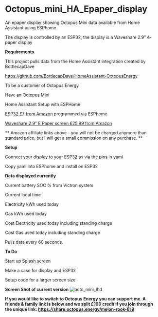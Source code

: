 # Octopus_mini_HA_Epaper_display

An epaper display showing Octopus Mini data available from Home Assistant using ESPhome

The display is controlled by an ESP32, the display is a Waveshare 2.9" e-paper display

**Requirements**

This project pulls data from the Home Assistant integration created by BottlecapDave

https://github.com/BottlecapDave/HomeAssistant-OctopusEnergy

To be a customer of Octopus Energy

Have an Octopus Mini

Home Assistant Setup with ESPHome

[ESP32 £7 from Amazon](http://www.amazon.co.uk/dp/B071JR9WS9/ref=nosim?tag=anothermort-21) programmed  via ESPhome

[Waveshare 2.9" E Paper screen £25.99 from Amazon ](http://www.amazon.co.uk/dp/B071LGVVL1/ref=nosim?tag=anothermort-21)

** Amazon affiliate links above - you will not be charged anymore than standard price, but I will get a small commission on any purchase. **

**Setup**

Connect your display to your ESP32 as via the pins in yaml

Copy yaml into ESPhome and install on ESP32

**Data displayed currently**

Current battery SOC % from Victron system

Current local time

Electricity kWh used today

Gas kWh used today

Cost Electricity used today including standing charge

Cost Gas used today including standing charge

Pulls data every 60 seconds.

**To Do**

Start up Splash screen

Make a case for display and ESP32 

Setup code for a larger screen size

**Screen Shot of current version**
![octo_mini_ihd](https://github.com/anothermort/Octopus_mini_HA_Epaper_display/assets/13786570/8ec0d6b5-a538-4f6d-b943-ccaa1fdc46f6)








**If you would like to switch to Octopus Energy you can support me.
A friends & family link is below and we split £100 credit if you join through the unique link:
https://share.octopus.energy/melon-rook-819** 


